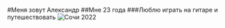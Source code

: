 #Меня зовут Александр
##Мне 23 года
###Люблю играть на гитаре и путешествовать
![Сочи 2022](https://sun9-13.userapi.com/impg/5Gio9UkU-R2q_X1f8WmJwmJF65nJjTN7KvYAgw/_mvvlxf7H34.jpg?size=1280x1280&quality=95&sign=a7bd0bf50d05abe601710fae0949b42c&type=album)